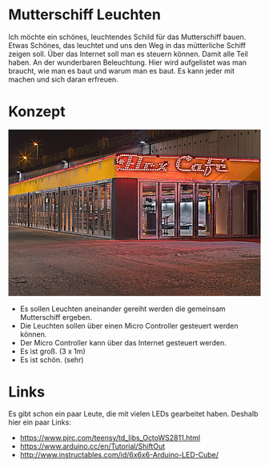 # Mutterschiff Leuchten

Ich möchte ein schönes, leuchtendes Schild für das Mutterschiff bauen. Etwas
Schönes, das leuchtet und uns den Weg in das mütterliche Schiff zeigen soll.
Über das Internet soll man es steuern können. Damit alle Teil haben. An der 
wunderbaren Beleuchtung.
Hier wird aufgelistet was man braucht, wie man es baut und warum man es baut.
Es kann jeder mit machen und sich daran erfreuen.

# Konzept

![Das wunderbare Flex Cafe Schild](/beispiel/flex.jpg)

* Es sollen Leuchten aneinander gereiht werden die gemeinsam Mutterschiff 
  ergeben.
* Die Leuchten sollen über einen Micro Controller gesteuert werden können.
* Der Micro Controller kann über das Internet gesteuert werden.
* Es ist groß. (3 x 1m)
* Es ist schön. (sehr)



# Links

Es gibt schon ein paar Leute, die mit vielen LEDs gearbeitet haben.
Deshalb hier ein paar Links:

* https://www.pjrc.com/teensy/td_libs_OctoWS2811.html
* https://www.arduino.cc/en/Tutorial/ShiftOut
* http://www.instructables.com/id/6x6x6-Arduino-LED-Cube/
